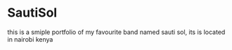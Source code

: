 # SautiSol
this is a smiple portfolio of my favourite band named sauti sol, its is located in nairobi kenya

